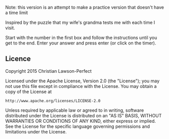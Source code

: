 Note: this version is an attempt to make a practice version that doesn't have a time limit

Inspired by the puzzle that my wife's grandma tests me with each time I visit.

Start with the number in the first box and follow the instructions until you get to the end. Enter your answer and press enter (or click on the timer).

## Licence

Copyright 2015 Christian Lawson-Perfect

Licensed under the Apache License, Version 2.0 (the "License");
you may not use this file except in compliance with the License.
You may obtain a copy of the License at

    http://www.apache.org/licenses/LICENSE-2.0

Unless required by applicable law or agreed to in writing, software
distributed under the License is distributed on an "AS IS" BASIS,
WITHOUT WARRANTIES OR CONDITIONS OF ANY KIND, either express or implied.
See the License for the specific language governing permissions and
limitations under the License.
